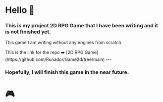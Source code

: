 # Hello 👋
### This is my project <strong>2D RPG Game</strong> that I have been writing and it is not finished yet.

<p>This game I am writing without any engines from scratch.</p>
This is the link for the repo ➡️ [2D RPG Game](https://github.com/Runador/Game2d/tree/main)
---

### Hopefully, I will finish this game in the near future.

# 🎮
